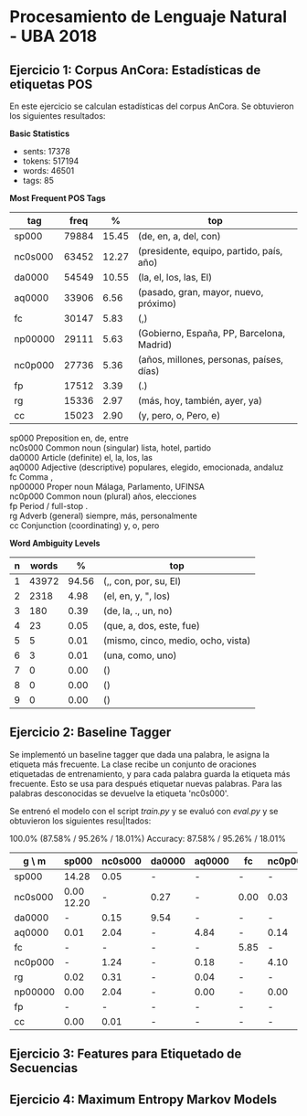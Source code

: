 Procesamiento de Lenguaje Natural - UBA 2018
============================================

Ejercicio 1: Corpus AnCora: Estadísticas de etiquetas POS
---------------------------------------------------------
En este ejercicio se calculan estadísticas del corpus AnCora. Se obtuvieron los siguientes resultados:

**Basic Statistics**
- sents: 17378
- tokens: 517194
- words: 46501
- tags: 85 

**Most Frequent POS Tags**

|tag	 |freq	|%     |top|
|---|---|---|---|
|sp000	 |79884	|15.45 |(de, en, a, del, con)|
|nc0s000 |63452	|12.27 |(presidente, equipo, partido, país, año)|
|da0000	 |54549	|10.55 |(la, el, los, las, El)|
|aq0000	 |33906	|6.56  |(pasado, gran, mayor, nuevo, próximo)|
|fc	 |30147	|5.83  |(,)|
|np00000 |29111	|5.63  |(Gobierno, España, PP, Barcelona, Madrid)||
|nc0p000 |27736	|5.36  |(años, millones, personas, países, días)
|fp	 |17512	|3.39  |(.)|
|rg	 |15336	|2.97  |(más, hoy, también, ayer, ya)|
|cc	 |15023	|2.90  |(y, pero, o, Pero, e)|

sp000	Preposition	en, de, entre<br>
nc0s000	Common noun (singular)	lista, hotel, partido<br>
da0000	Article (definite)	el, la, los, las<br>
aq0000	Adjective (descriptive)	populares, elegido, emocionada, andaluz<br>
fc      Comma	,<br>
np00000	Proper noun	Málaga, Parlamento, UFINSA<br>
nc0p000	Common noun (plural)	años, elecciones<br>
fp	Period / full-stop	.<br>
rg	Adverb (general)	siempre, más, personalmente<br>
cc	Conjunction (coordinating)	y, o, pero<br>

**Word Ambiguity Levels**

|n	|words	|%	|top|
|---|---|---|---|
|1	|43972	|94.56	|(,, con, por, su, El)|
|2	|2318	|4.98	|(el, en, y, ", los)|
|3	|180	|0.39	|(de, la, ., un, no)|
|4	|23	|0.05	|(que, a, dos, este, fue)|
|5	|5	|0.01	|(mismo, cinco, medio, ocho, vista)|
|6	|3	|0.01	|(una, como, uno)|
|7	|0	|0.00	|()|
|8	|0	|0.00	|()|
|9	|0	|0.00	|()|


Ejercicio 2: Baseline Tagger
----------------------------
Se implementó un baseline tagger que dada una palabra, le asigna la etiqueta más frecuente. La clase recibe un conjunto de oraciones etiquetadas de entrenamiento, y para cada palabra guarda la etiqueta más frecuente. Esto se usa para después etiquetar nuevas palabras. Para las palabras desconocidas se devuelve la etiqueta 'nc0s000'.

Se entrenó el modelo con el script *train.py* y se evaluó con *eval.py* y se obtuvieron los siguientes resu|ltados:

100.0% (87.58% / 95.26% / 18.01%)
Accuracy: 87.58% / 95.26% / 18.01%

|g \ m	|sp000	|nc0s000|da0000	|aq0000	|fc	|nc0p000|rg	|np00000|fp	|cc	|
|---	|---	|---	|---	|---	|---	|---	|---	|---	|---	|---	|
|sp000	|14.28	|0.05	|-	|-	|-	|-	|0.01	|-	|-	|-	|	
|nc0s000|0.00	12.20	|-	|0.27	|-	|0.00	|0.03	|0.00	|-	|0.00	|	
|da0000	|-	|0.15	|9.54	|-	|-	|-	|-	|-	|-	|-	|
|aq0000	|0.01	|2.04	|-	|4.84	|-	|0.14	|0.00	|-	|-	|-	|
|fc	|-	|-	|-	|-	|5.85	|-	|-	|-	|-	|-	|
|nc0p000|-	|1.24	|-	|0.18	|-	|4.10	|-	|-	|-	|-	|
|rg	|0.02	|0.31	|-	|0.04	|-	|-	|3.27	|-	|-	|0.02	|
|np00000|0.00	|2.04	|-	|0.00	|-	|0.00	|-	|1.52	|-	|0.00	|
|fp	|-	|-	|-	|-	|-	|-	|-	|-	|3.55	|-	|
|cc	|0.00	|0.01	|-	|-	|-	|-	|0.05	|0.00	|-	|3.34	|


Ejercicio 3: Features para Etiquetado de Secuencias
---------------------------------------------------

Ejercicio 4: Maximum Entropy Markov Models
------------------------------------------
